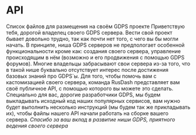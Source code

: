 # API
Список файлов для размещения на своём GDPS проекте
Приветствую тебя, дорогой владелец своего GDPS сервера. Вести свой проект бывает довольно трудно, так как почти нет того, с чего вы бы могли начать. В принципе, ниша GDPS серверов не предпологает особенной функциональности кроме как: создания своего сервера, управление происходящим в нём (возможно и его продвижения с помощью GDPS форумов).
Многие владельцы забрасывают свои сервера из-за того, что в такой нише буквально отсутствует интерес после достижения базовых знаний про GDPS`ы. Для того, чтобы помочь вам с кастомизацией своего сервера, команда RusDash представляет вам своё публичное API, с помощью которого вы можете это сделать. Специально для вас, дорогие разработчики GDPS, мы будем выкладывать исходный код наших популярных сервисов, вам нужно будет выполнить несколько инструкций (мы будем так же прикладывать их), чтобы файлы нашего API начали работать на сборке вашего сервера.
*Спасибо за ваш вклад в развитие ниши GDPS, приятного ведения своего сервера*
